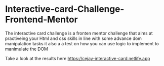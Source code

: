 # Interactive-card-Challenge-Frontend-Mentor
The interactive card challenge is a fronten mentor challenge that aims at practiveing your Html and css skills in line with some advance dom manipulation tasks
it also a a test on how you can use logic to implement to manimulate the DOM

Take a look at the results here
https://cejay-interactive-card.netlify.app
